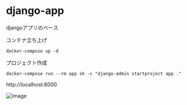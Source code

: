 # django-app
djangoアプリのベース

コンテナ立ち上げ
```
docker-compose up -d
```

プロジェクト作成
```
docker-compose run --rm app sh -c "django-admin startproject app ."
```

http://localhost:8000

![image](https://user-images.githubusercontent.com/79821503/187807905-5413b270-4961-4ad5-9782-7fb62f97c9aa.png)
